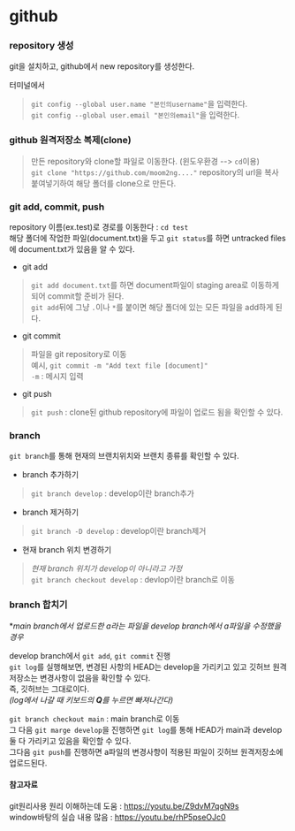 # github 


### repository 생성
git을 설치하고, github에서 new repository를 생성한다.

터미널에서  
>`git config --global user.name "본인의username"`을 입력한다.  
>`git config --global user.email "본인의email"`을 입력한다.

  
### github 원격저장소 복제(clone)
>만든 repository와 clone할 파일로 이동한다. (윈도우환경 --> `cd`이용)  
>`git clone "https://github.com/moom2ng...."` repository의 url을 복사 붙여넣기하여 해당 폴더를 clone으로 만든다.   

  
### git add, commit, push
repository 이름(ex.test)로 경로를 이동한다 : `cd test`  
해당 폴더에 작업한 파일(document.txt)을 두고 `git status`를 하면 untracked files에 document.txt가 있음을 알 수 있다.  
  
- git add  
> `git add document.txt`를 하면 document파일이 staging area로 이동하게 되어 commit할 준비가 된다.  
> `git add`뒤에 그냥 `.`이나 `*`를 붙이면 해당 폴더에 있는 모든 파일을 add하게 된다.  
  
- git commit  
> 파일을 git repository로 이동  
> 예시, `git commit -m "Add text file [document]"`  
> `-m` : 메시지 입력  

- git push  
> `git push` : clone된 github repository에 파일이 업로드 됨을 확인할 수 있다.

  
### branch
`git branch`를 통해 현재의 브랜치위치와 브랜치 종류를 확인할 수 있다.  

- branch 추가하기  
> `git branch develop` : develop이란 branch추가  

- branch 제거하기  
> `git branch -D develop` : develop이란 branch제거  

- 현재 branch 위치 변경하기  
> *현재 branch 위치가 develop이 아니라고 가정*  
> `git branch checkout develop` : devlop이란 branch로 이동  


### branch 합치기
**main branch에서 업로드한 a라는 파일을 develop branch에서 a파일을 수정했을 경우*  

develop branch에서 `git add`, `git commit` 진행  
`git log`를 실행해보면, 변경된 사항의 HEAD는 develop을 가리키고 있고 깃허브 원격저장소는 변경사항이 없음을 확인할 수 있다.  
즉, 깃허브는 그대로이다.  
*(log에서 나갈 때 키보드의 **Q**를 누르면 빠져나간다)*  

`git branch checkout main` : main branch로 이동  
그 다음 `git marge develop`을 진행하면 `git log`를 통해 HEAD가 main과 develop 둘 다 가리키고 있음을 확인할 수 있다.  
그다음 `git push`를 진행하면 a파일의 변경사항이 적용된 파일이 깃허브 원격저장소에 업로드된다.  


#### 참고자료
git원리사용 원리 이해하는데 도움 : <https://youtu.be/Z9dvM7qgN9s>  
window바탕의 실습 내용 많음 : <https://youtu.be/rhP5pseOJc0>  

